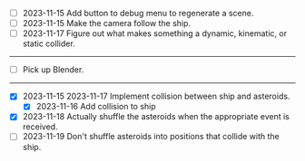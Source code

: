 - [ ] 2023-11-15 Add button to debug menu to regenerate a scene.
- [ ] 2023-11-15 Make the camera follow the ship.
- [ ] 2023-11-17 Figure out what makes something a dynamic, kinematic, or static
      collider.

-----

  * [ ] Pick up Blender.

-----

- [x] 2023-11-15 2023-11-17 Implement collision between ship and asteroids.
  - [x] 2023-11-16 Add collision to ship
- [x] 2023-11-18 Actually shuffle the asteroids when the appropriate event is
      received.
- [ ] 2023-11-19 Don't shuffle asteroids into positions that collide with the
      ship.
